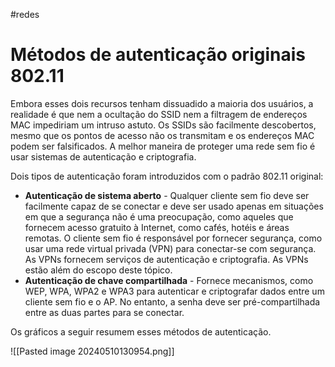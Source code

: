 #redes 
# Métodos de autenticação originais 802.11

Embora esses dois recursos tenham dissuadido a maioria dos usuários, a realidade é que nem a ocultação do SSID nem a filtragem de endereços MAC impediriam um intruso astuto. Os SSIDs são facilmente descobertos, mesmo que os pontos de acesso não os transmitam e os endereços MAC podem ser falsificados. A melhor maneira de proteger uma rede sem fio é usar sistemas de autenticação e criptografia.

Dois tipos de autenticação foram introduzidos com o padrão 802.11 original:

- **Autenticação de sistema aberto** - Qualquer cliente sem fio deve ser facilmente capaz de se conectar e deve ser usado apenas em situações em que a segurança não é uma preocupação, como aqueles que fornecem acesso gratuito à Internet, como cafés, hotéis e áreas remotas. O cliente sem fio é responsável por fornecer segurança, como usar uma rede virtual privada (VPN) para conectar-se com segurança. As VPNs fornecem serviços de autenticação e criptografia. As VPNs estão além do escopo deste tópico.
- **Autenticação de chave compartilhada** - Fornece mecanismos, como WEP, WPA, WPA2 e WPA3 para autenticar e criptografar dados entre um cliente sem fio e o AP. No entanto, a senha deve ser pré-compartilhada entre as duas partes para se conectar.

Os gráficos a seguir resumem esses métodos de autenticação.

![[Pasted image 20240510130954.png]]
































